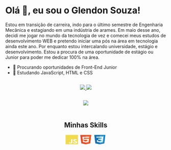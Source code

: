 <h1>Olá 👋, eu sou o Glendon Souza!</h1>

Estou em transição de carreira, indo para o último semestre de Engenharia Mecânica e estagiando em uma indústria de arames. Em maio desse ano, decidi me jogar no mundo da tecnologia de vez e comecei meus estudos de desenvolvimento WEB e pretendo iniciar uma pós na área em tecnologia ainda este ano. Por enquanto estou intercalando universidade, estágio e desenvolvimento. Estou a procura de uma oportunidade de estágio ou Junior para poder me dedicar 100% na área.

- 🔭 Procurando oportunidades de Front-End Junior 
- 🌱 Estudando JavaScript, HTML e CSS 

##

<div align="center">
  <a href="https://github.com/Gleendon">
  <img height="180em" src="https://github-readme-stats.vercel.app/api?username=Gleendon&show_icons=true&theme=radical&include_all_commits=true&count_private=true"/>
  <img height="180em" src="https://github-readme-stats.vercel.app/api/top-langs/?username=Gleendon&layout=compact&langs_count=7&theme=radical"/>
  </a>
</div>

##
  
 <div align="center">
  <img height="480p" src="https://user-images.githubusercontent.com/102700138/173167763-187aeb6b-878a-497e-ba45-113fcf42c22f.gif">
 </div>
  
<div style="display: inline_block" align="center"><br>
  <h2>Minhas Skills</h2>
  <img align="center" alt="Js" height="30" width="40" src="https://raw.githubusercontent.com/devicons/devicon/master/icons/javascript/javascript-plain.svg">
  <img align="center" alt="HTML" height="30" width="40" src="https://raw.githubusercontent.com/devicons/devicon/master/icons/html5/html5-original.svg">
  <img align="center" alt="CSS" height="30" width="40" src="https://raw.githubusercontent.com/devicons/devicon/master/icons/css3/css3-original.svg">
</div>
